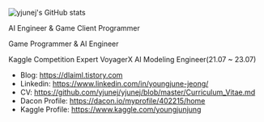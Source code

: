 ![yjunej's GitHub stats](https://github-readme-stats-yjunejs-projects.vercel.app/api?username=yjunej&show_icons=true)

AI Engineer & Game Client Programmer

Game Programmer & AI Engineer

Kaggle Competition Expert
VoyagerX AI Modeling Engineer(21.07 ~ 23.07)




* Blog: https://dlaiml.tistory.com
* Linkedin: https://www.linkedin.com/in/youngjune-jeong/
* CV: https://github.com/yjunej/yjunej/blob/master/Curriculum_Vitae.md
* Dacon Profile: https://dacon.io/myprofile/402215/home
* Kaggle Profile: https://www.kaggle.com/youngjunjung
